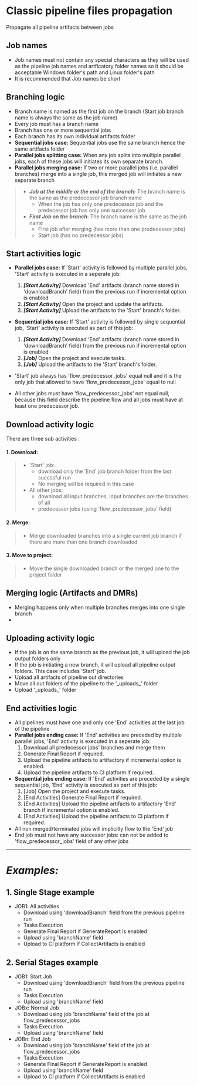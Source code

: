 # Classic pipeline files propagation
Propagate all pipeline artifacts between jobs

## Job names
- Job names must not contain any special characters as they will be used as the pipeline job names and artficatory folder names so it should be acceptable Windows folder's path and Linux folder's path
- It is recommended that Job names be short

## Branching logic
- Branch name is named as the first job on the branch (Start job branch name is always the same as the job name)
- Every job must has a branch name
- Branch has one or more sequential jobs
- Each branch has its own individual artifacts folder
- **Sequential jobs case:** Sequential jobs use the same branch hence the same artifacts folder
- **Parallel jobs splitting case:** When any job splits into multiple parallel jobs, each of these jobs will initiates its own separate branch.
- **Parallel jobs merging case:** If two or more parallel jobs (i.e. parallel branches) merge into a single job, this merged job will initiates a new separate branch
> - ***Job at the middle or the end of the branch:*** The branch name is the same as the predecessor job branch name
>   - When the job has only one predecessor job and the predecessor job has only one successor job
> - ***First Job on the branch***: The branch name is the same as the job name
>   - First job after merging (has more than one predecessor jobs)
>   - Start job (has no predecessor jobs)

## Start activities logic
- **Parallel jobs case:** If 'Start' activity is followed by multiple parallel jobs, 'Start' activity is executed in a seperate job:
    1. ***[Start Activity]*** Download 'End' artifacts (branch name stored in 'downloadBranch' field) from the previous run if incremental option is enabled
    1. ***[Start Activity]*** Open the project and update the artifacts.
    1. ***[Start Activity]*** Upload the artifacts to the 'Start' branch's folder.

- **Sequential jobs case:** If 'Start' activity is followed by single sequential job, 'Start' activity is executed as part of this job: 
    1. ***[Start Activity]*** Download 'End' artifacts (branch name stored in 'downloadBranch' field) from the previous run if incremental option is enabled
    1. ***[Job]*** Open the project and execute tasks.
    1. ***[Job]*** Upload the artifacts to the 'Start' branch's folder.
- 'Start' job always has 'flow_predecessor_jobs' equal null and it is the only job that allowed to have 'flow_predecessor_jobs' equal to null
- All other jobs must have 'flow_predecessor_jobs' not equal null, because this field describe the pipeline flow and all jobs must have at least one predecessor job.

## Download activity logic
There are three sub activities :
#### 1. Download:
> - 'Start' job: 
>    - download only the 'End' job branch folder from the last succssful run
>    - No merging will be required in this case
> - All other jobs:
>    - download all input branches, input branches are the branches of all
>    - predecessor jobs (using 'flow_predecessor_jobs' field)
#### 2. Merge:    
> - Merge downloaded branches into a single current job branch if there are more than one branch downloaded

#### 3. Move to project:
> - Move the single downloaded branch or the merged one to the project folder


## Merging logic (Artifacts and DMRs)
- Merging happens only when multiple branches merges into one single branch
- 

## Uploading activity logic
- If the job is on the same branch as the previous job, it will upload the job output folders only
- If the job is initiating a new branch, it will upload all pipeline output folders. This case includes 'Start' job.
- Upload all artifacts of pipeline out directories
- Move all out folders of the pipeline to the '\_uploads_' folder
- Upload '\_uploads_' folder

## End activities logic
- All pipelines must have one and only one 'End' activities at the last job of the pipeline
- **Parallel jobs ending case:** If 'End' activities are preceded by multiple parallel jobs, 'End' activity is executed in a seperate job:
    1. Download all predecessor jobs' branches and merge them
    1. Generate Final Report if required.
    1. Upload the pipeline artifacts to artifactory if incremental option is enabled.
    1. Upload the pipeline artifacts to CI platform if required.
- **Sequential jobs ending case:** If 'End' activities are preceded by a single sequential job, 'End' activity is executed as part of this job:
    1. [Job] Open the project and execute tasks.
    1. [End Activities] Generate Final Report if required.
    1. [End Activities] Upload the pipeline artifacts to artifactory 'End' branch if incremental option is enabled.
    1. [End Activities] Upload the pipeline artifacts to CI platform if required.
- All non merged/terminated jobs will implicitly flow to the 'End' job
- End job must not have any successor jobs: can not be added to 'flow_predecessor_jobs' field of any other jobs

---
# ***Examples:***
## 1. Single Stage example
- JOB1: All activities
    - Download using 'downloadBranch' field from the previous pipeline run
    - Tasks Execution
    - Generate Final Report if GenerateReport is enabled
    - Upload using 'branchName' field
    - Upload to CI platform if CollectArtifacts is enabled

## 2. Serial Stages example
- JOB1: Start Job
    - Download using 'downloadBranch' field from the previous pipeline run
    - Tasks Execution
    - Upload using 'branchName' field
- JOBx: Normal Job
    - Download using job 'branchName' field of the job at flow_predecessor_jobs
    - Tasks Execution
    - Upload using 'branchName' field
- JOBn: End Job
    - Download using job 'branchName' field of the job at flow_predecessor_jobs
    - Tasks Execution
    - Generate Final Report if GenerateReport is enabled
    - Upload using 'branchName' field
    - Upload to CI platform if CollectArtifacts is enabled